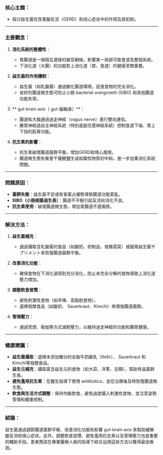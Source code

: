 ### 核心主題：  
- 探讨益生菌在改善酸反流（GERD）和烧心症状中的作用及其机制。

---

### 主要觀念：
1. **消化系統的整體性**：  
   - 胃腸道是一個相互連接的器官網絡，影響某一局部可能會波及整個系統。  
   - 下消化道（大腸）的功能對上消化道（胃、食道）的健康至關重要。

2. **益生菌的作用機制**：
   - 益生菌（如乳酸菌）通過酸化腸道環境，促進食物的完全消化。
   - 良好的腸道微生態可防止小肠 bacterial overgrowth (SIBO) 和其他腸道功能失常。

3. ** gut-brain axis（ gut-腦軸承）**：
   - 腸道和大腦通過迷走神經（vagus nerve）進行雙向通信。
   - 腠胃神經過自主神經系統（特別是副交感神經系統）控制食道下端、胃上下括約肌等功能。

4. **抗生素的影響**：
   - 抗生素破壞腸道菌群平衡，增加GERD和燒心風險。  
   - 腸道微生態失衡會干擾膽鹽生成和酸性物質的中和，進一步加重消化系統問題。

---

### 問題原因：  
- **菌群失衡**：益生菌不足或有害菌占優勢導致腸道功能紊亂。  
- **SIBO（小肠细菌過生長）**：腸道不平衡引起反流和消化不良。  
- **抗生素使用**：破壞腸道微生態，增加胃腸道不適風險。

---

### 解決方法：
1. **益生菌補充**：  
   - 通過攝取含乳酸菌的食品（如酸奶、奶制品、發酵蔬菜）或服用益生菌サプリメント来恢復腸道菌群平衡。  

2. **改善消化功能**：  
   - 確保食物在下消化道得到充分消化，防止未完全分解的食物導致上消化道壓力增加。

3. **調整飲食習慣**：
   - 避免刺激性食物（如辛辣、高脂肪食物）。  
   - 選擇發酵食品（如酸奶、 Sauerkraut、Kimchi）來增強腸道菌群。

4. **管理壓力**：  
   - 通過冥想、瑜伽等方式減輕壓力，以維持迷走神經的功能和腸胃健康。

---

### 健康建議：
- **益生菌攝取**：選擇未添加糖分的全脂牛奶酸乳（Kefir）、 Sauerkraut 和Kimchi等發酵食品。  
- **益生元補充**：攝取富含益生元的食物（如大蒜、洋蔥、豆類），幫助有益菌群生長。  
- **避免濫用抗生素**：在醫生指導下使用 antibiotics，並在治療後及時恢復腸道微生態。  
- **飲食與生活方式調整**：保持均衡飲食，避免過度攝入刺激性食物，並注意姿勢管理和體重控制。

---

### 結論：
益生菌通過調節腸道菌群平衡、改善消化功能和影響 gut-brain axis 來幫助緩解酸反流和燒心症状。此外，調整飲食習慣、避免濫用抗生素以及管理壓力也是重要的輔助手段。患者應該在專業醫療人員的指導下綜合运用這些方法以獲得最佳療效。